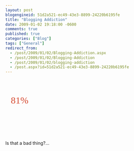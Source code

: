 ```yaml
---
layout: post
blogengineid: 51d2a521-ec49-43e3-8899-24220b6195fe
title: "Blogging Addiction"
date: 2009-01-02 19:18:00 -0600
comments: true
published: true
categories: ["Blog"]
tags: ["General"]
redirect_from: 
  - /post/2009/01/02/Blogging-Addiction.aspx
  - /post/2009/01/02/Blogging-Addiction
  - /post/2009/01/02/blogging-addiction
  - /post.aspx?id=51d2a521-ec49-43e3-8899-24220b6195fe
---
```

<!-- more -->


<a style="background: url('http://www.oneplusyou.com/q/img/bb_badges/blog_addiction.jpg'); color: #d64b32; text-decoration: none; display: block; width: 286px; height: 128px; padding-top: 50px; padding-left: 17px; -moz-background-clip: -moz-initial; -moz-background-origin: -moz-initial; -moz-background-inline-policy: -moz-initial; font-family: Times New Roman,sans-serif; font-size: 30px" href="http://www.oneplusyou.com/bb/blog_addiction">81%<span style="display: none">How Addicted to Blogging Are You?</span></a>



Is that a bad thing?...

